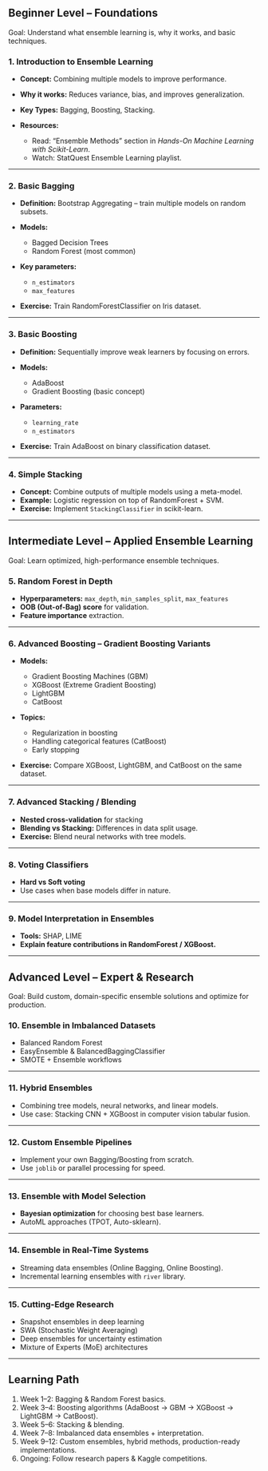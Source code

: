 ## **Beginner Level – Foundations**

Goal: Understand what ensemble learning is, why it works, and basic techniques.

### 1. **Introduction to Ensemble Learning**

* **Concept:** Combining multiple models to improve performance.
* **Why it works:** Reduces variance, bias, and improves generalization.
* **Key Types:** Bagging, Boosting, Stacking.
* **Resources:**

  * Read: “Ensemble Methods” section in *Hands-On Machine Learning with Scikit-Learn*.
  * Watch: StatQuest Ensemble Learning playlist.

---

### 2. **Basic Bagging**

* **Definition:** Bootstrap Aggregating – train multiple models on random subsets.
* **Models:**

  * Bagged Decision Trees
  * Random Forest (most common)
* **Key parameters:**

  * `n_estimators`
  * `max_features`
* **Exercise:** Train RandomForestClassifier on Iris dataset.

---

### 3. **Basic Boosting**

* **Definition:** Sequentially improve weak learners by focusing on errors.
* **Models:**

  * AdaBoost
  * Gradient Boosting (basic concept)
* **Parameters:**

  * `learning_rate`
  * `n_estimators`
* **Exercise:** Train AdaBoost on binary classification dataset.

---

### 4. **Simple Stacking**

* **Concept:** Combine outputs of multiple models using a meta-model.
* **Example:** Logistic regression on top of RandomForest + SVM.
* **Exercise:** Implement `StackingClassifier` in scikit-learn.

---

## **Intermediate Level – Applied Ensemble Learning**

Goal: Learn optimized, high-performance ensemble techniques.

### 5. **Random Forest in Depth**

* **Hyperparameters:** `max_depth`, `min_samples_split`, `max_features`
* **OOB (Out-of-Bag) score** for validation.
* **Feature importance** extraction.

---

### 6. **Advanced Boosting – Gradient Boosting Variants**

* **Models:**

  * Gradient Boosting Machines (GBM)
  * XGBoost (Extreme Gradient Boosting)
  * LightGBM
  * CatBoost
* **Topics:**

  * Regularization in boosting
  * Handling categorical features (CatBoost)
  * Early stopping
* **Exercise:** Compare XGBoost, LightGBM, and CatBoost on the same dataset.

---

### 7. **Advanced Stacking / Blending**

* **Nested cross-validation** for stacking
* **Blending vs Stacking:** Differences in data split usage.
* **Exercise:** Blend neural networks with tree models.

---

### 8. **Voting Classifiers**

* **Hard vs Soft voting**
* Use cases when base models differ in nature.

---

### 9. **Model Interpretation in Ensembles**

* **Tools:** SHAP, LIME
* **Explain feature contributions in RandomForest / XGBoost.**

---

## **Advanced Level – Expert & Research**

Goal: Build custom, domain-specific ensemble solutions and optimize for production.

### 10. **Ensemble in Imbalanced Datasets**

* Balanced Random Forest
* EasyEnsemble & BalancedBaggingClassifier
* SMOTE + Ensemble workflows

---

### 11. **Hybrid Ensembles**

* Combining tree models, neural networks, and linear models.
* Use case: Stacking CNN + XGBoost in computer vision tabular fusion.

---

### 12. **Custom Ensemble Pipelines**

* Implement your own Bagging/Boosting from scratch.
* Use `joblib` or parallel processing for speed.

---

### 13. **Ensemble with Model Selection**

* **Bayesian optimization** for choosing best base learners.
* AutoML approaches (TPOT, Auto-sklearn).

---

### 14. **Ensemble in Real-Time Systems**

* Streaming data ensembles (Online Bagging, Online Boosting).
* Incremental learning ensembles with `river` library.

---

### 15. **Cutting-Edge Research**

* Snapshot ensembles in deep learning
* SWA (Stochastic Weight Averaging)
* Deep ensembles for uncertainty estimation
* Mixture of Experts (MoE) architectures

---

## **Learning Path**

1. Week 1–2: Bagging & Random Forest basics.
2. Week 3–4: Boosting algorithms (AdaBoost → GBM → XGBoost → LightGBM → CatBoost).
3. Week 5–6: Stacking & blending.
4. Week 7–8: Imbalanced data ensembles + interpretation.
5. Week 9–12: Custom ensembles, hybrid methods, production-ready implementations.
6. Ongoing: Follow research papers & Kaggle competitions.
